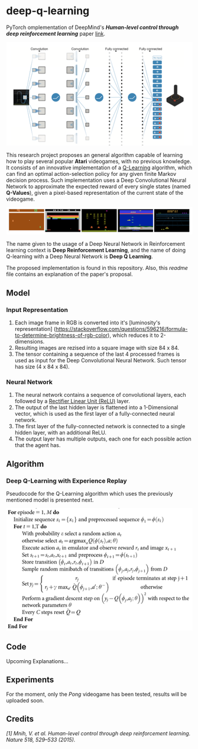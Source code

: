 # deep-q-learning

PyTorch omplementation of DeepMind's **_Human-level control through deep reinforcement learning_** paper [link](https://storage.googleapis.com/deepmind-data/assets/papers/DeepMindNature14236Paper.pdf).

<img src=".assets/net.png" width="800">

This research project proposes an general algorithm capable of learning how to play several popular **Atari** videogames, with no previous knowledge. It consists of an innovative implementation of a [Q-Learning](https://en.wikipedia.org/wiki/Q-learning) algorithm, which can find an optimal action-selection policy for any given finite Markov decision process. Such implementation uses a Deep Convolutional Neural Network to approximate the expected reward of every single states (named __Q-Values__), given a pixel-based representation of the current state of the videogame.

<img src=".assets/atari_games.png" width="800">

The name given to the usage of a Deep Neural Network in Reinforcement learning context is **Deep Reinforcement Learning**, and the name of doing Q-learning with a Deep Neural Network is **Deep Q Learning**.

The proposed implementation is found in this repository. Also, this _readme_ file contains an explanation of the paper's proposal.


## Model

### Input Representation

1. Each image frame in RGB is converted into it's [luminosity's representation] (https://stackoverflow.com/questions/596216/formula-to-determine-brightness-of-rgb-color), which reduces it to 2-dimensions.
2. Resulting images are rezised into a square image with size 84 x 84.
3. The tensor containing a sequence of the last 4 processed frames is used as input for the Deep Convolutional Neural Network. Such tensor has size (4 x 84 x 84).

### Neural Network
1. The neural network contains a sequence of convolutional layers, each followed by a [Rectifier Linear Unit (ReLU)](https://en.wikipedia.org/wiki/Rectifier_(neural_networks)) layer.
2. The output of the last hidden layer is flattened into a 1-Dimensional vector, which is used as the first layer of a fully-connected neural network.
3. The first layer of the fully-connected network is connected to a single hidden layer, with an additional ReLU.
4. The output layer has multiple outputs, each one for each possible action that the agent has.


## Algorithm

### __Deep Q-Learning with Experience Replay__

Pseudocode for the Q-Learning algorithm which uses the previously mentioned model is presented next.

<img src=".assets/pseudocode.png" width="700">


## Code
Upcoming Explanations...

## Experiments

For the moment, only the _Pong_ videogame has been tested, results will be uploaded soon.


## Credits
_[1] Mnih, V. et al. Human-level control through deep reinforcement learning. Nature 518, 529–533 (2015)._
